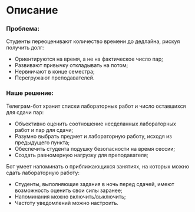 # Описание 

### Проблема:
Студенты переоценивают количество времени до дедлайна, рискуя получить долг:
* Ориентируются на время, а не на фактическое число пар;
* Развивают привычку откладывать на потом;
* Нервничают в конце семестра;
* Перегружают преподавателей.
### Наше решение: 
Телеграм-бот хранит списки лабораторных работ и число оставшихся для сдачи пар:
* Объективно оценить соотношение несделанных лабораторных работ и пар для сдачи;
* Разумно выбрать предмет и лабораторную работу, исходя из предыдущего пункта;
* Обеспечить студента подушку безопасности на время сессии;
* Создать равномерную нагрузку для преподавателя;

Бот умеет напоминать о приближающихся занятиях, на которых можно сдать лабораторную работу:
* Студенты, выполняющие задания в ночь перед сдачей, имеют возможность оценить свои силы заранее;
* Напоминания можно включить/выключить;
* Частоту уведомлений можно настроить.


